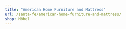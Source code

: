 ```yaml
---
title: "American Home Furniture and Mattress"
url: /santa-fe/american-home-furniture-and-mattress/
shop: Möbel
---
```

